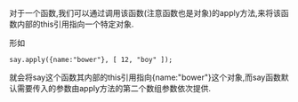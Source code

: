对于一个函数,我们可以通过调用该函数(注意函数也是对象)的apply方法,来将该函数内部的this引用指向一个特定对象.

形如

    say.apply({name:"bower"}, [ 12, "boy" ]);

就会将say这个函数其内部的this引用指向{name:"bower"}这个对象,而say函数默认需要传入的参数由apply方法的第二个数组参数依次提供.
